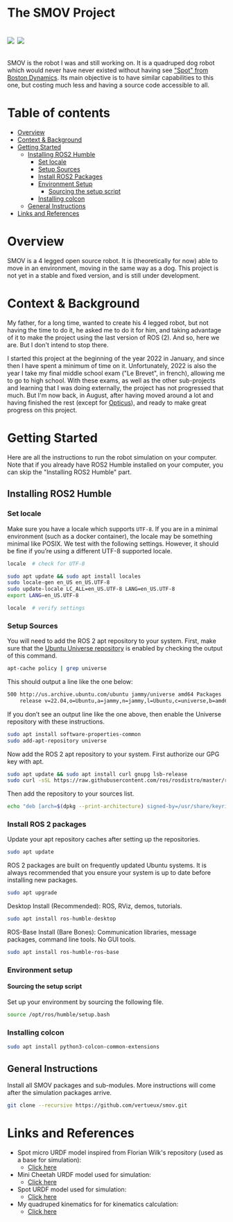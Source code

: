 <h1 align="left">
  <p align="left">
    The SMOV Project
  </p>
  <p align="left>
    <a href="https://github.com/vertueux/spot_micro2/blob/master/LICENSE.md"><img src="https://img.shields.io/badge/license-MIT-important"/></a>
    <a href="https://github.com/vertueux/"><img src="https://img.shields.io/badge/Contact%20me%20on%20Discord-now%239470-informational"/></a>
  </p>
</h1>

SMOV is the robot I was and still working on. It is a quadruped dog robot which would never have never existed without having see ["Spot" from Boston Dynamics](https://www.bostondynamics.com/products/spot#:~:text=Spot%20is%20an%20agile%20mobile,Automate). Its main objective is to have similar capabilities to this one, but costing much less and having a source code accessible to all.

# Table of contents

* [Overview](#overview)
* [Context & Background](#context--background)
* [Getting Started](#getting-started)
    * [Installing ROS2 Humble](#installing-ros2-humble)
        * [Set locale](#set-locale)
        * [Setup Sources](#setup-sources)
        * [Install ROS2 Packages](#install-ros-2-packages)
        * [Environment Setup](#environment-setup)
            * [Sourcing the setup script](#sourcing-the-setup-script)
        * [Installing colcon](#installing-colcon)
    * [General Instructions](#general-instructions)
* [Links and References](#links-and-references)

# Overview
SMOV is a 4 legged open source robot. It is (theoretically for now) able to move in an environment, moving in the same way as a dog. This project is not yet in a stable and fixed version, and is still under development.


# Context & Background
My father, for a long time, wanted to create his 4 legged robot, but not having the time to do it, he asked me to do it for him, and taking advantage of it to make the project using the last version of ROS (2). And so, here we are. But I don't intend to stop there.

I started this project at the beginning of the year 2022 in January, and since then I have spent a minimum of time on it. Unfortunately, 2022 is also the year I take my final middle school exam ("Le Brevet", in french), allowing me to go to high school. With these exams, as well as the other sub-projects and learning that I was doing externally, the project has not progressed that much. But I'm now back, in August, after having moved around a lot and having finished the rest (except for [Opticus](https://github.com/vertueux/opticus/)), and ready to make great progress on this project.

# Getting Started
Here are all the instructions to run the robot simulation on your computer. Note that if you already have ROS2 Humble installed on your computer, you can skip the "Installing ROS2 Humble" part.

## Installing ROS2 Humble

### Set locale
Make sure you have a locale which supports ```UTF-8```. If you are in a minimal environment (such as a docker container), the locale may be something minimal like POSIX. We test with the following settings. However, it should be fine if you’re using a different UTF-8 supported locale.
```bash
locale  # check for UTF-8

sudo apt update && sudo apt install locales
sudo locale-gen en_US en_US.UTF-8
sudo update-locale LC_ALL=en_US.UTF-8 LANG=en_US.UTF-8
export LANG=en_US.UTF-8

locale  # verify settings
```

### Setup Sources
You will need to add the ROS 2 apt repository to your system. First, make sure that the [Ubuntu Universe repository](https://help.ubuntu.com/community/Repositories/Ubuntu) is enabled by checking the output of this command.
```bash
apt-cache policy | grep universe
```
This should output a line like the one below:
```bash
500 http://us.archive.ubuntu.com/ubuntu jammy/universe amd64 Packages
    release v=22.04,o=Ubuntu,a=jammy,n=jammy,l=Ubuntu,c=universe,b=amd64
```
If you don’t see an output line like the one above, then enable the Universe repository with these instructions.
```bash
sudo apt install software-properties-common
sudo add-apt-repository universe
```
Now add the ROS 2 apt repository to your system. First authorize our GPG key with apt.
```bash
sudo apt update && sudo apt install curl gnupg lsb-release
sudo curl -sSL https://raw.githubusercontent.com/ros/rosdistro/master/ros.key -o /usr/share/keyrings/ros-archive-keyring.gpg
```
Then add the repository to your sources list.
```bash
echo "deb [arch=$(dpkg --print-architecture) signed-by=/usr/share/keyrings/ros-archive-keyring.gpg] http://packages.ros.org/ros2/ubuntu $(source /etc/os-release && echo $UBUNTU_CODENAME) main" | sudo tee /etc/apt/sources.list.d/ros2.list > /dev/null
```

### Install ROS 2 packages
Update your apt repository caches after setting up the repositories.
```bash
sudo apt update
```
ROS 2 packages are built on frequently updated Ubuntu systems. It is always recommended that you ensure your system is up to date before installing new packages.
```bash
sudo apt upgrade
```
Desktop Install (Recommended): ROS, RViz, demos, tutorials.
```bash
sudo apt install ros-humble-desktop
```
ROS-Base Install (Bare Bones): Communication libraries, message packages, command line tools. No GUI tools.
```bash
sudo apt install ros-humble-ros-base
```

### Environment setup
#### Sourcing the setup script
Set up your environment by sourcing the following file.
```bash
source /opt/ros/humble/setup.bash
```

### Installing colcon
```bash
sudo apt install python3-colcon-common-extensions
```

## General Instructions
Install all SMOV packages and sub-modules. More instructions will come after the simulation packages arrive.
```bash
git clone --recursive https://github.com/vertueux/smov.git
```

# Links and References
* Spot micro URDF model inspired from Florian Wilk's repository (used as a base for simulation): 
  * [Click here](https://gitlab.com/public-open-source/spotmicroai/simulation/-/tree/master/Basic%20simulation%20by%20user%20Florian%20Wilk/urdf)
* Mini Cheetah URDF model used for simulation: 
  * [Click here](https://github.com/Derek-TH-Wang/quadruped_ctrl/tree/master/urdf/mini_cheetah)
* Spot URDF model used for simulation: 
  * [Click here](https://github.com/clearpathrobotics/spot_ros/tree/master/spot_description)
* My quadruped kinematics for for kinematics calculation: 
  * [Click here](https://github.com/vertueux/quadruped_kinematics)